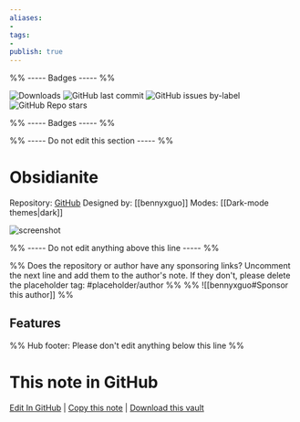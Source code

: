 ```yaml
---
aliases:
- 
tags: 
- 
publish: true
---
```


%% ----- Badges ----- %%

![Downloads](https://img.shields.io/badge/downloads-234947-573E7A?style=for-the-badge&logo=)
![GitHub last commit](https://img.shields.io/github/last-commit/bennyxguo/Obsidian-Obsidianite?color=573E7A&label=last%20update&logo=github&style=for-the-badge)
![GitHub issues by-label](https://img.shields.io/github/issues/bennyxguo/Obsidian-Obsidianite/help%20wanted?color=573E7A&logo=github&style=for-the-badge) 
![GitHub Repo stars](https://img.shields.io/github/stars/bennyxguo/Obsidian-Obsidianite?color=573E7A&logo=github&style=for-the-badge)

%% ----- Badges ----- %%

%% ----- Do not edit this section ----- %%

# Obsidianite

Repository: [GitHub](https://github.com/bennyxguo/Obsidian-Obsidianite)
Designed by: [[bennyxguo]]
Modes: [[Dark-mode themes|dark]]



![screenshot](https://github.com/bennyxguo/Obsidian-Obsidianite/raw/HEAD/images/demo1.png)

%% ----- Do not edit anything above this line ----- %% 

%% Does the repository or author have any sponsoring links? Uncomment the next line and add them to the author's note. If they don't, please delete the placeholder tag: #placeholder/author %%
%% ![[bennyxguo#Sponsor this author]] %%


## Features



%% Hub footer: Please don't edit anything below this line %%

# This note in GitHub

<span class="git-footer">[Edit In GitHub](https://github.dev/obsidian-community/obsidian-hub/blob/main/02%20-%20Community%20Expansions/02.05%20All%20Community%20Expansions/Themes/Obsidianite.md "git-hub-edit-note") | [Copy this note](https://raw.githubusercontent.com/obsidian-community/obsidian-hub/main/02%20-%20Community%20Expansions/02.05%20All%20Community%20Expansions/Themes/Obsidianite.md "git-hub-copy-note") | [Download this vault](https://github.com/obsidian-community/obsidian-hub/archive/refs/heads/main.zip "git-hub-download-vault") </span>
